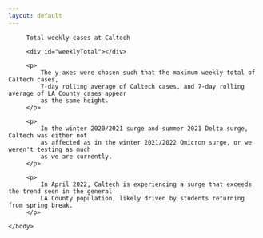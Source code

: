 ```yaml
---
layout: default
---
```


<html lang="en">
     <body>
         <script src="https://code.jquery.com/jquery-3.5.0.js"></script>
         <script> 
             $(function(){
               $("#weeklyTotal").load("covid_cases_la_caltech_weekly_whole_pandemic_tag.html"); 
             });
         </script> 
         
         Total weekly cases at Caltech

         <div id="weeklyTotal"></div>
         
         <p>
             The y-axes were chosen such that the maximum weekly total of Caltech cases, 
             7-day rolling average of Caltech cases, and 7-day rolling average of LA County cases appear 
             as the same height.
         </p>
         
         <p>
             In the winter 2020/2021 surge and summer 2021 Delta surge, Caltech was either not 
             as affected as in the winter 2021/2022 Omicron surge, or we weren't testing as much 
             as we are currently.
         </p>
         
         <p>
             In April 2022, Caltech is experiencing a surge that exceeds the trend seen in the general 
             LA County population, likely driven by students returning from spring break.
         </p>

    </body>
</html>